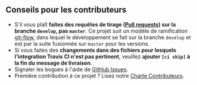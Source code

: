 Conseils pour les contributeurs
---------------------

* S'il vous plaît **faites des requêtes de tirage ([Pull requests]) sur la branche `develop`, pas `master`**. Ce projet suit
  un modèle de ramification [git-flow], dans lequel le développement se fait sur la branche `develop`
  et est par la suite fusionnée sur `master` pour les versions.
* Si vous faites des **changements dans des fichiers pour lesquels l'integration Travis CI n'est pas pertinent**,
  veuillez **ajouter `[ci skip]` à la fin du message de livraison**.
* Signaler les bogues à l'aide de [GitHub Issues].
* Première contribution à ce projet ? Lisez notre [Charte Contributeurs].

[git-flow]: http://nvie.com/posts/a-successful-git-branching-model/
[GitHub Issues]: https://github.com/deild/photography-gear/issues
[Pull requests]: https://github.com/deild/photography-gear/pulls
[Charte Contributeurs]: https://github.com/deild/photography-gear/blob/master/CODE_OF_CONDUCT.md
